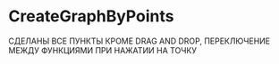 # CreateGraphByPoints
СДЕЛАНЫ ВСЕ ПУНКТЫ КРОМЕ DRAG AND DROP, ПЕРЕКЛЮЧЕНИЕ МЕЖДУ ФУНКЦИЯМИ ПРИ НАЖАТИИ НА ТОЧКУ
